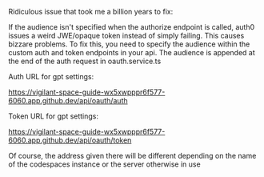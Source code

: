 Ridiculous issue that took me a billion years to fix:

If the audience isn't specified when the authorize endpoint is called, auth0 issues a weird JWE/opaque token instead of simply failing. This causes bizzare problems. To fix this, you need to specify the audience within the custom auth and token endpoints in your api. The audience is appended at the end of the auth request in oauth.service.ts

Auth URL for gpt settings:

https://vigilant-space-guide-wx5xwpppr6f577-6060.app.github.dev/api/oauth/auth

Token URL for gpt settings:

https://vigilant-space-guide-wx5xwpppr6f577-6060.app.github.dev/api/oauth/token


Of course, the address given there will be different depending on the name of the codespaces instance or the server otherwise in use